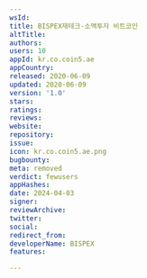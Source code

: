 ```yaml
---
wsId: 
title: BISPEX재테크-소액투자 비트코인
altTitle: 
authors: 
users: 10
appId: kr.co.coin5.ae
appCountry: 
released: 2020-06-09
updated: 2020-06-09
version: '1.0'
stars: 
ratings: 
reviews: 
website: 
repository: 
issue: 
icon: kr.co.coin5.ae.png
bugbounty: 
meta: removed
verdict: fewusers
appHashes: 
date: 2024-04-03
signer: 
reviewArchive: 
twitter: 
social: 
redirect_from: 
developerName: BISPEX
features: 

---
```


